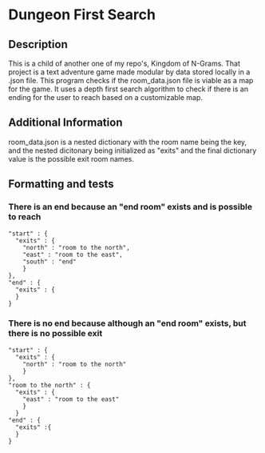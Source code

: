 # Dungeon First Search

## Description
This is a child of another one of my repo's, Kingdom of N-Grams. That project is a text adventure game made modular by data stored locally in a .json file. This program checks if the room_data.json file is viable as a map for the game. It uses a depth first search algorithm to check if there is an ending for the user to reach based on a customizable map.

## Additional Information
room_data.json is a nested dictionary with the room name being the key, and the nested dicitonary being initialized as "exits" and the final dictionary value is the possible exit room names.

## Formatting and tests
### There is an end because an "end room" exists and is possible to reach
```
"start" : {
  "exits" : {
    "north" : "room to the north",
    "east" : "room to the east",
    "south" : "end"
    }
},
"end" : {
  "exits" : {
  }
}
```

### There is no end because although an "end room" exists, but there is no possible exit
```
"start" : {
  "exits" : {
    "north" : "room to the north"
    }
},
"room to the north" : {
  "exits" : {
    "east" : "room to the east"
    }
  }
"end" : {
  "exits" :{
  }
}
```
